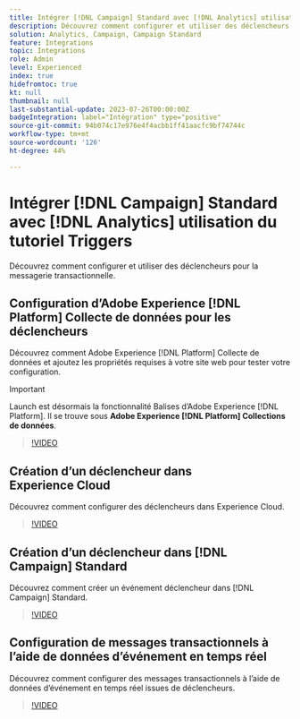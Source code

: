 ```yaml
---
title: Intégrer [!DNL Campaign] Standard avec [!DNL Analytics] utilisation du tutoriel Triggers
description: Découvrez comment configurer et utiliser des déclencheurs pour la messagerie transactionnelle.
solution: Analytics, Campaign, Campaign Standard
feature: Integrations
topic: Integrations
role: Admin
level: Experienced
index: true
hidefromtoc: true
kt: null
thumbnail: null
last-substantial-update: 2023-07-26T00:00:00Z
badgeIntegration: label="Intégration" type="positive"
source-git-commit: 94b074c17e976e4f4acbb1ff41aacfc9bf74744c
workflow-type: tm+mt
source-wordcount: '126'
ht-degree: 44%

---
```



# Intégrer [!DNL Campaign] Standard avec [!DNL Analytics] utilisation du tutoriel Triggers

Découvrez comment configurer et utiliser des déclencheurs pour la messagerie transactionnelle.

## Configuration d’Adobe Experience [!DNL Platform] Collecte de données pour les déclencheurs

Découvrez comment Adobe Experience [!DNL Platform] Collecte de données et ajoutez les propriétés requises à votre site web pour tester votre configuration.

>[!IMPORTANT]
>
> Launch est désormais la fonctionnalité Balises d’Adobe Experience [!DNL Platform]. Il se trouve sous **Adobe Experience [!DNL Platform] Collections de données**.

>[!VIDEO](https://video.tv.adobe.com/v/332908?quality=12&learn=on)

## Création d’un déclencheur dans Experience Cloud

Découvrez comment configurer des déclencheurs dans Experience Cloud.

>[!VIDEO](https://video.tv.adobe.com/v/332624?quality=12&learn=on)

## Création d’un déclencheur dans [!DNL Campaign] Standard

Découvrez comment créer un événement déclencheur dans [!DNL Campaign] Standard.

>[!VIDEO](https://video.tv.adobe.com/v/332625?quality=12&learn=on)

## Configuration de messages transactionnels à l’aide de données d’événement en temps réel

Découvrez comment configurer des messages transactionnels à l’aide de données d’événement en temps réel issues de déclencheurs.

>[!VIDEO](https://video.tv.adobe.com/v/332602?quality=12&learn=on)



